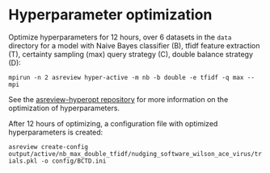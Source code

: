 # Hyperparameter optimization
Optimize hyperparameters for 12 hours, over 6 datasets in the `data` directory for a model with Naive Bayes classifier (B), tfidf feature extraction (T), certainty sampling (max) query strategy (C), double balance strategy (D):

`mpirun -n 2 asreview hyper-active -m nb -b double -e tfidf -q max --mpi`

See the [asreview-hyperopt repository](https://github.com/asreview/asreview-hyperopt) for more information on the optimization of hyperparameters.

After 12 hours of optimizing, a configuration file with optimized hyperparameters is created:

`asreview create-config output/active/nb_max_double_tfidf/nudging_software_wilson_ace_virus/trials.pkl -o config/BCTD.ini`
